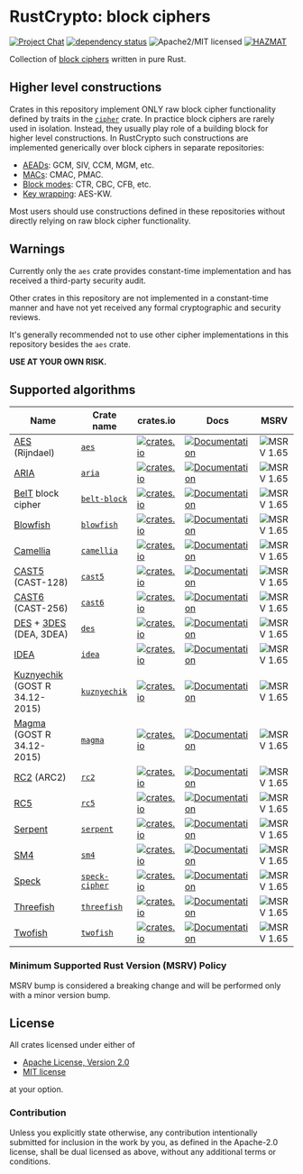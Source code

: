 # RustCrypto: block ciphers

[![Project Chat][chat-image]][chat-link]
[![dependency status][deps-image]][deps-link]
![Apache2/MIT licensed][license-image]
[![HAZMAT][hazmat-image]][hazmat-link]

Collection of [block ciphers] written in pure Rust.

## Higher level constructions

Crates in this repository implement ONLY raw block cipher functionality defined by traits in the [`cipher`] crate.
In practice block ciphers are rarely used in isolation.
Instead, they usually play role of a building block for higher level constructions.
In RustCrypto such constructions are implemented generically over block ciphers in separate repositories:
- [AEADs](https://github.com/RustCrypto/AEADs): GCM, SIV, CCM, MGM, etc.
- [MACs](https://github.com/RustCrypto/MACs): CMAC, PMAC.
- [Block modes](https://github.com/RustCrypto/block-modes): CTR, CBC, CFB, etc.
- [Key wrapping](https://github.com/RustCrypto/key-wraps): AES-KW. 

Most users should use constructions defined in these repositories without directly relying on raw block cipher functionality.

[`cipher`]: https://docs.rs/cipher

## Warnings

Currently only the `aes` crate provides constant-time implementation and has received a third-party security audit.

Other crates in this repository are not implemented in a constant-time manner and have not yet received any formal cryptographic and security reviews.

It's generally recommended not to use other cipher implementations in this repository besides the `aes` crate.

**USE AT YOUR OWN RISK.**

## Supported algorithms

| Name | Crate name | crates.io | Docs | MSRV |
|------|------------|-----------|------|------|
| [AES] (Rijndael) | [`aes`] | [![crates.io](https://img.shields.io/crates/v/aes.svg)](https://crates.io/crates/aes) | [![Documentation](https://docs.rs/aes/badge.svg)](https://docs.rs/aes) | ![MSRV 1.65][msrv-1.65] |
| [ARIA] | [`aria`] | [![crates.io](https://img.shields.io/crates/v/aria.svg)](https://crates.io/crates/aria) | [![Documentation](https://docs.rs/aria/badge.svg)](https://docs.rs/aria) | ![MSRV 1.65][msrv-1.65] |
| [BelT] block cipher | [`belt-block`] | [![crates.io](https://img.shields.io/crates/v/belt-block.svg)](https://crates.io/crates/belt-block) | [![Documentation](https://docs.rs/belt-block/badge.svg)](https://docs.rs/belt-block) | ![MSRV 1.65][msrv-1.65] |
| [Blowfish] | [`blowfish`] | [![crates.io](https://img.shields.io/crates/v/blowfish.svg)](https://crates.io/crates/blowfish) | [![Documentation](https://docs.rs/blowfish/badge.svg)](https://docs.rs/blowfish) | ![MSRV 1.65][msrv-1.65] |
| [Camellia] | [`camellia`] | [![crates.io](https://img.shields.io/crates/v/camellia.svg)](https://crates.io/crates/camellia) | [![Documentation](https://docs.rs/camellia/badge.svg)](https://docs.rs/camellia) | ![MSRV 1.65][msrv-1.65] |
| [CAST5] (CAST-128) | [`cast5`] | [![crates.io](https://img.shields.io/crates/v/cast5.svg)](https://crates.io/crates/cast5) | [![Documentation](https://docs.rs/cast5/badge.svg)](https://docs.rs/cast5) | ![MSRV 1.65][msrv-1.65] |
| [CAST6] (CAST-256) | [`cast6`] | [![crates.io](https://img.shields.io/crates/v/cast6.svg)](https://crates.io/crates/cast6) | [![Documentation](https://docs.rs/cast6/badge.svg)](https://docs.rs/cast6) | ![MSRV 1.65][msrv-1.65] |
| [DES] + [3DES] (DEA, 3DEA) | [`des`] | [![crates.io](https://img.shields.io/crates/v/des.svg)](https://crates.io/crates/des) | [![Documentation](https://docs.rs/des/badge.svg)](https://docs.rs/des) | ![MSRV 1.65][msrv-1.65] |
| [IDEA] | [`idea`] | [![crates.io](https://img.shields.io/crates/v/idea.svg)](https://crates.io/crates/idea) | [![Documentation](https://docs.rs/idea/badge.svg)](https://docs.rs/idea) | ![MSRV 1.65][msrv-1.65] |
| [Kuznyechik] (GOST R 34.12-2015)  | [`kuznyechik`] | [![crates.io](https://img.shields.io/crates/v/kuznyechik.svg)](https://crates.io/crates/kuznyechik) | [![Documentation](https://docs.rs/kuznyechik/badge.svg)](https://docs.rs/kuznyechik) | ![MSRV 1.65][msrv-1.65] |
| [Magma] (GOST R 34.12-2015) | [`magma`] | [![crates.io](https://img.shields.io/crates/v/magma.svg)](https://crates.io/crates/magma) | [![Documentation](https://docs.rs/magma/badge.svg)](https://docs.rs/magma) | ![MSRV 1.65][msrv-1.65] |
| [RC2] (ARC2) | [`rc2`] | [![crates.io](https://img.shields.io/crates/v/rc2.svg)](https://crates.io/crates/rc2) | [![Documentation](https://docs.rs/rc2/badge.svg)](https://docs.rs/rc2) | ![MSRV 1.65][msrv-1.65] |
| [RC5] | [`rc5`] | [![crates.io](https://img.shields.io/crates/v/rc5.svg)](https://crates.io/crates/rc5) | [![Documentation](https://docs.rs/rc5/badge.svg)](https://docs.rs/rc5) | ![MSRV 1.65][msrv-1.65] |
| [Serpent] | [`serpent`] | [![crates.io](https://img.shields.io/crates/v/serpent.svg)](https://crates.io/crates/serpent) | [![Documentation](https://docs.rs/serpent/badge.svg)](https://docs.rs/serpent) | ![MSRV 1.65][msrv-1.65] |
| [SM4] | [`sm4`] | [![crates.io](https://img.shields.io/crates/v/sm4.svg)](https://crates.io/crates/sm4) | [![Documentation](https://docs.rs/sm4/badge.svg)](https://docs.rs/sm4) | ![MSRV 1.65][msrv-1.65] |
| [Speck] | [`speck-cipher`] | [![crates.io](https://img.shields.io/crates/v/speck-cipher.svg)](https://crates.io/crates/speck-cipher) | [![Documentation](https://docs.rs/speck-cipher/badge.svg)](https://docs.rs/speck-cipher) | ![MSRV 1.65][msrv-1.65] |
| [Threefish] | [`threefish`] | [![crates.io](https://img.shields.io/crates/v/threefish.svg)](https://crates.io/crates/threefish) | [![Documentation](https://docs.rs/threefish/badge.svg)](https://docs.rs/threefish) | ![MSRV 1.65][msrv-1.65] |
| [Twofish] | [`twofish`] | [![crates.io](https://img.shields.io/crates/v/twofish.svg)](https://crates.io/crates/twofish) | [![Documentation](https://docs.rs/twofish/badge.svg)](https://docs.rs/twofish) | ![MSRV 1.65][msrv-1.65] |

### Minimum Supported Rust Version (MSRV) Policy

MSRV bump is considered a breaking change and will be performed only with a minor version bump.

## License

All crates licensed under either of

 * [Apache License, Version 2.0](http://www.apache.org/licenses/LICENSE-2.0)
 * [MIT license](http://opensource.org/licenses/MIT)

at your option.

### Contribution

Unless you explicitly state otherwise, any contribution intentionally submitted
for inclusion in the work by you, as defined in the Apache-2.0 license, shall be
dual licensed as above, without any additional terms or conditions.

[//]: # (badges)

[chat-image]: https://img.shields.io/badge/zulip-join_chat-blue.svg
[chat-link]: https://rustcrypto.zulipchat.com/#narrow/stream/260039-block-ciphers
[deps-image]: https://deps.rs/repo/github/RustCrypto/block-ciphers/status.svg
[deps-link]: https://deps.rs/repo/github/RustCrypto/block-ciphers
[license-image]: https://img.shields.io/badge/license-Apache2.0/MIT-blue.svg
[hazmat-image]: https://img.shields.io/badge/crypto-hazmat%E2%9A%A0-red.svg
[hazmat-link]: https://github.com/RustCrypto/meta/blob/master/HAZMAT.md
[msrv-1.65]: https://img.shields.io/badge/rustc-1.65.0+-blue.svg

[//]: # (crates)

[`aes`]: ./aes
[`aria`]: ./aria
[`belt-block`]: ./belt-block
[`blowfish`]: ./blowfish
[`camellia`]: ./camellia
[`cast5`]: ./cast5
[`cast6`]: ./cast6
[`des`]: ./des
[`idea`]: ./idea
[`kuznyechik`]: ./kuznyechik
[`magma`]: ./magma
[`rc2`]: ./rc2
[`rc5`]: ./rc5
[`serpent`]: ./serpent
[`sm4`]: ./sm4
[`speck-cipher`]: ./speck
[`threefish`]: ./threefish
[`twofish`]: ./twofish

[//]: # (links)

[block ciphers]: https://en.wikipedia.org/wiki/Block_cipher

[//]: # (algorithms)

[AES]: https://en.wikipedia.org/wiki/Advanced_Encryption_Standard
[ARIA]: https://en.wikipedia.org/wiki/ARIA_(cipher)
[BelT]: https://ru.wikipedia.org/wiki/BelT
[Blowfish]: https://en.wikipedia.org/wiki/Blowfish_(cipher)
[Camellia]: https://en.wikipedia.org/wiki/Camellia_(cipher)
[CAST5]: https://en.wikipedia.org/wiki/CAST-128
[CAST6]: https://en.wikipedia.org/wiki/CAST-256
[DES]: https://en.wikipedia.org/wiki/Data_Encryption_Standard
[3DES]: https://en.wikipedia.org/wiki/Triple_DES
[IDEA]: https://simple.wikipedia.org/wiki/International_Data_Encryption_Algorithm
[Kuznyechik]: https://en.wikipedia.org/wiki/Kuznyechik
[Magma]: https://en.wikipedia.org/wiki/GOST_(block_cipher)
[RC2]: https://en.wikipedia.org/wiki/RC2
[RC5]: https://en.wikipedia.org/wiki/RC5
[Serpent]: https://en.wikipedia.org/wiki/Serpent_(cipher)
[SM4]: https://en.wikipedia.org/wiki/SM4_(cipher)
[Speck]: https://en.wikipedia.org/wiki/Speck_(cipher)
[Threefish]: https://en.wikipedia.org/wiki/Threefish
[Twofish]: https://en.wikipedia.org/wiki/Twofish
